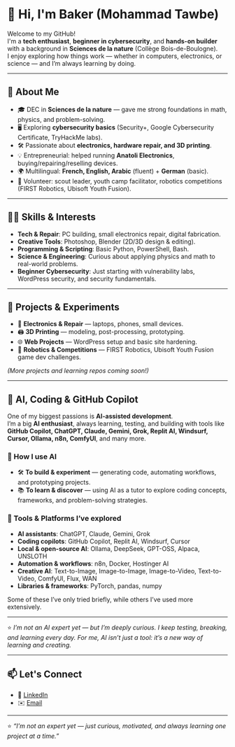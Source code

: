 # 👋 Hi, I'm Baker (Mohammad Tawbe)

Welcome to my GitHub!  
I'm a **tech enthusiast**, **beginner in cybersecurity**, and **hands-on builder** with a background in **Sciences de la nature** (Collège Bois-de-Boulogne).  
I enjoy exploring how things work — whether in computers, electronics, or science — and I’m always learning by doing.  

---

## 🌱 About Me

- 🎓 DEC in **Sciences de la nature** — gave me strong foundations in math, physics, and problem-solving.  
- 🖥️ Exploring **cybersecurity basics** (Security+, Google Cybersecurity Certificate, TryHackMe labs).  
- 🛠️ Passionate about **electronics, hardware repair, and 3D printing**.  
- 💡 Entrepreneurial: helped running **Anatoli Electronics**, buying/repairing/reselling devices.  
- 🌍 Multilingual: **French, English, Arabic** (fluent) + **German** (basic).  
- 🤝 Volunteer: scout leader, youth camp facilitator, robotics competitions (FIRST Robotics, Ubisoft Youth Fusion).  

---

## 🧑‍💻 Skills & Interests

- **Tech & Repair**: PC building, small electronics repair, digital fabrication.  
- **Creative Tools**: Photoshop, Blender (2D/3D design & editing).  
- **Programming & Scripting**: Basic Python, PowerShell, Bash.  
- **Science & Engineering**: Curious about applying physics and math to real-world problems.  
- **Beginner Cybersecurity**: Just starting with vulnerability labs, WordPress security, and security fundamentals.  

---

## 🚀 Projects & Experiments

- 🔧 **Electronics & Repair** — laptops, phones, small devices.  
- 🖨️ **3D Printing** — modeling, post-processing, prototyping.  
- 🌐 **Web Projects** — WordPress setup and basic site hardening.  
- 🤖 **Robotics & Competitions** — FIRST Robotics, Ubisoft Youth Fusion game dev challenges.  

*(More projects and learning repos coming soon!)*  

---

## 🤖 AI, Coding & GitHub Copilot

One of my biggest passions is **AI-assisted development**.  
I’m a big **AI enthusiast**, always learning, testing, and building with tools like  
**GitHub Copilot, ChatGPT, Claude, Gemini, Grok, Replit AI, Windsurf, Cursor, Ollama, n8n, ComfyUI**, and many more.  

### 🔧 How I use AI
- 🛠️ **To build & experiment** — generating code, automating workflows, and prototyping projects.  
- 📚 **To learn & discover** — using AI as a tutor to explore coding concepts, frameworks, and problem-solving strategies.  

### 🧰 Tools & Platforms I’ve explored
- **AI assistants**: ChatGPT, Claude, Gemini, Grok  
- **Coding copilots**: GitHub Copilot, Replit AI, Windsurf, Cursor  
- **Local & open-source AI**: Ollama, DeepSeek, GPT-OSS, Alpaca, UNSLOTH  
- **Automation & workflows**: n8n, Docker, Hostinger AI  
- **Creative AI**: Text-to-Image, Image-to-Image, Image-to-Video, Text-to-Video, ComfyUI, Flux, WAN  
- **Libraries & frameworks**: PyTorch, pandas, numpy  

Some of these I’ve only tried briefly, while others I’ve used more extensively.  

---

⭐ *I’m not an AI expert yet — but I’m deeply curious. I keep testing, breaking, and learning every day. For me, AI isn’t just a tool: it’s a new way of learning and creating.*  


---

## 📫 Let's Connect

- 💼 [LinkedIn](https://linkedin.com/in/mohammad-tawbe-7b415a2b2)  
- ✉️ [Email](mailto:Tawbe.mohammad@hotmail.com)  

---

⭐️ *“I’m not an expert yet — just curious, motivated, and always learning one project at a time.”*
